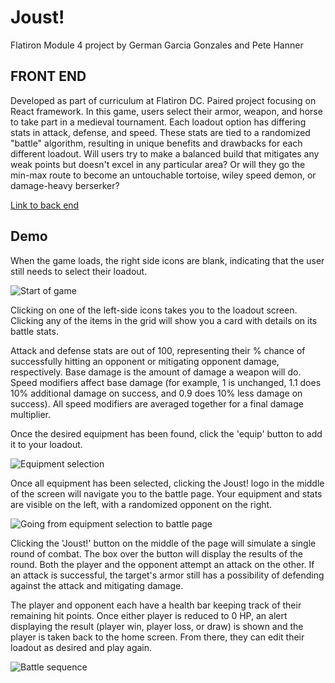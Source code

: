 # Joust!

Flatiron Module 4 project by German Garcia Gonzales and Pete Hanner

## FRONT END

Developed as part of curriculum at Flatiron DC. Paired project focusing on React framework. In this game, users select their armor, weapon, and horse to take part in a medieval tournament. Each loadout option has differing stats in attack, defense, and speed. These stats are tied to a randomized "battle" algorithm, resulting in unique benefits and drawbacks for each different loadout. Will users try to make a balanced build that mitigates any weak points but doesn't excel in any particular area? Or will they go the min-max route to become an untouchable tortoise, wiley speed demon, or damage-heavy berserker? 

[Link to back end](https://github.com/PeteHanner/joust-app-backend)

## Demo

When the game loads, the right side icons are blank, indicating that the user still needs to select their loadout.

![Start of game](https://s5.gifyu.com/images/01-start.gif)

Clicking on one of the left-side icons takes you to the loadout screen. Clicking any of the items in the grid will show you a card with details on its battle stats. 

Attack and defense stats are out of 100, representing their % chance of successfully hitting an opponent or mitigating opponent damage, respectively. Base damage is the amount of damage a weapon will do. Speed modifiers affect base damage (for example, 1 is unchanged, 1.1 does 10% additional damage on success, and 0.9 does 10% less damage on success). All speed modifiers are averaged together for a final damage multiplier.

Once the desired equipment has been found, click the 'equip' button to add it to your loadout.

![Equipment selection](https://s5.gifyu.com/images/02-equipment.gif)

Once all equipment has been selected, clicking the Joust! logo in the middle of the screen will navigate you to the battle page. Your equipment and stats are visible on the left, with a randomized opponent on the right. 

![Going from equipment selection to battle page](https://s5.gifyu.com/images/03-startc9252500120b803b.gif)

Clicking the 'Joust!' button on the middle of the page will simulate a single round of combat. The box over the button will display the results of the round. Both the player and the opponent attempt an attack on the other. If an attack is successful, the target's armor still has a possibility of defending against the attack and mitigating damage.

The player and opponent each have a health bar keeping track of their remaining hit points. Once either player is reduced to 0 HP, an alert displaying the result (player win, player loss, or draw) is shown and the player is taken back to the home screen. From there, they can edit their loadout as desired and play again.

![Battle sequence](https://s5.gifyu.com/images/04-battle.gif)